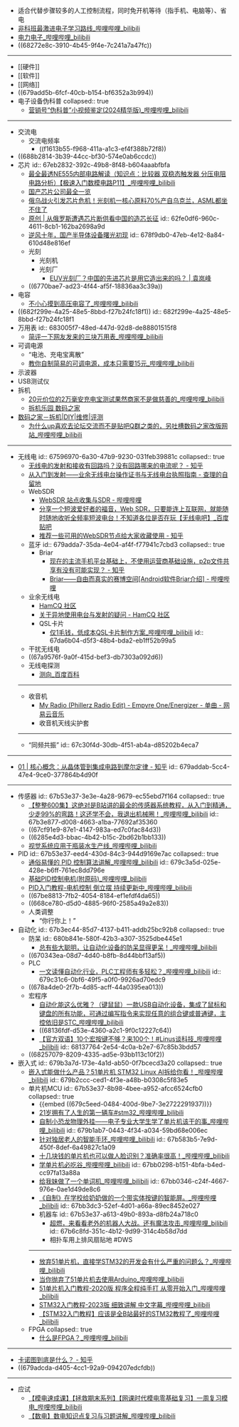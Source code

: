 - 适合代替步骤较多的人工控制流程，同时免开机等待（指手机、电脑等）、省电
- [非科班最激进电子学习路线_哔哩哔哩_bilibili](https://www.bilibili.com/video/BV1RJ4m1x72c)
- [电力电子_哔哩哔哩_bilibili](https://www.bilibili.com/video/BV1pS4y1g7D9/)
- ((68272e8c-3910-4b45-9f4e-7c241a7a47fc))
- ---
- [[硬件]]
- [[软件]]
- [[网络]]
- ((679add5b-6fcf-40cb-b154-bf6352a3b994))
- 电子设备伪科普
  collapsed:: true
	- [营销号“伪科普”小视频鉴定(2024精华版)_哔哩哔哩_bilibili](https://www.bilibili.com/video/BV1Mt6RYyE2w)
- ---
- 交流电
	- 交流电频率
		- ((f1613b55-f968-411a-a1c3-ef4f388b72f8))
- ((688b2814-3b39-44cc-bf30-574e0ab6ccdc))
- 芯片
  id:: 67eb2832-392c-49b8-8f48-b604aaabfbfa
	- [最全最透NE555内部电路解读（知识点：比较器 双稳态触发器 分压电阻 电路分析）【极速入门数模电路P11】_哔哩哔哩_bilibili](https://www.bilibili.com/video/BV1oT42167y3)
	- [国产芯片公司最全一览](https://mp.weixin.qq.com/s/1fzpaB7vd1H2SHXIE0NKzA)
	- [俄乌战火引发芯片危机！光刻机一核心原料70%产自乌克兰，ASML都坐不住了](https://mp.weixin.qq.com/s/DWuZelSd2VfJ0nbUqL6XQA)
	- [原创 | 从俄罗斯遭遇芯片断供看中国的造芯长征](https://mp.weixin.qq.com/s/yK5Oz3jqVix832Yf7CpuPg)
	  id:: 62fe0df6-960c-4611-8cb1-162ba2698a9d
	- [逆风十年，国产半导体设备曙光初现](https://mp.weixin.qq.com/s/eDka6vG9kCyzUlFKUOqlBA)
	  id:: 678f9db0-47eb-4e12-8a84-610d48e816ef
	- 光刻
		- 光刻机
		- 光刻厂
			- [EUV光刻厂？中国的先进芯片是用它造出来的吗？ | 袁岚峰](https://mp.weixin.qq.com/s/eUmez9N-OiqMrIPQCCaTLQ)
	- ((6770bae7-ad23-4f44-af5f-18836aa3c39a))
- 电容
	- [不小心摸到高压电容了_哔哩哔哩_bilibili](https://www.bilibili.com/video/BV1dR8kz6EhB/)
- ((682f299e-4a25-48e5-8bbd-f27b24fc18f1))
  id:: 682f299e-4a25-48e5-8bbd-f27b24fc18f1
- 万用表
  id:: 683005f7-48ed-447d-92d8-de88801515f8
	- [简评一下网友发来的三块万用表_哔哩哔哩_bilibili](https://www.bilibili.com/video/BV1rp4y1V7dG/)
- 可调电源
	- “电池、充电宝离散”
	- [教你自制简易的可调电源，成本只需要15元_哔哩哔哩_bilibili](https://www.bilibili.com/video/BV16Q4y1w7eU/)
- 示波器
- USB测试仪
- 拆机
	- [20元价位的2万毫安充电宝测试果然商家不是做慈善的_哔哩哔哩_bilibili](https://www.bilibili.com/video/BV15M4y1i7f7/)
	- [拆机乐园 数码之家](https://www.mydigit.cn/forum-51-1.html)
- [数码之家－拆机|DIY|维修|评测](https://www.mydigit.cn/forum.php)
	- [为什么up喜欢去论坛交流而不是贴吧Q群之类的，另吐槽数码之家改版网站_哔哩哔哩_bilibili](https://www.bilibili.com/video/BV1YMxgeBEiz/)
- ---
- 无线电
  id:: 67596970-6a30-47b9-9230-031feb39881c
  collapsed:: true
	- [无线电的发射和接收有回路吗？没有回路哪来的电流呢？ - 知乎](https://www.zhihu.com/question/558087184)
	- [从入门到发射——业余无线电台操作证书与无线电台执照指南 - 查理的自留地](https://www.vachiko.com/archives/amateur_radio_guide_part_one.html)
	- WebSDR
		- [WebSDR 站点收集与SDR - 哔哩哔哩](https://www.bilibili.com/opus/587383850571245437)
		- [分享一个短波爱好者的福音，Web SDR，只要能连上互联网，就能随时随地收听全频率短波电台！不知道各位是否在玩【无线电吧】_百度贴吧](https://tieba.baidu.com/p/6493599434)
		- [推荐一些可用的WebSDR节点给大家收藏使用 - 知乎](https://zhuanlan.zhihu.com/p/650685694)
	- 蓝牙
	  id:: 679adda7-35da-4e04-af4f-f77941c7cbd3
	  collapsed:: true
		- Briar
			- [现在的主流手机平台基础上，不使用运营商基础设施，p2p文件共享有没有可能实现？ - 知乎](https://www.zhihu.com/question/21374957)
			- [Briar——自由而真实的赛博空间[Android软件Briar介绍] - 哔哩哔哩](https://www.bilibili.com/read/cv1969892)
	- 业余无线电
		- [HamCQ 社区](https://forum.hamcq.cn/)
		- [关于异地使用电台与发射的疑问 - HamCQ 社区](https://forum.hamcq.cn/d/1705)
		- QSL卡片
			- [仅1毛钱，低成本QSL卡片制作方案_哔哩哔哩_bilibili](https://www.bilibili.com/video/BV1iQ9qY3EeH/)
			  id:: 67da6b04-d5f3-48b4-bda2-eb1ff52b99a5
	- 干扰无线电
	- ((67a9576f-9a0f-415d-bef3-db7303a092d6))
	- 无线电探测
		- [测向_百度百科](https://baike.baidu.com/item/%E6%B5%8B%E5%90%91/2551201)
	- ---
	- 收音机
		- [My Radio (Phillerz Radio Edit) - Empyre One/Energizer - 单曲 - 网易云音乐](https://music.163.com/song?id=429411121&uct2=U2FsdGVkX19rpMi1QaFDGM6ZbIfx+dhUr3qBHxRowbM=)
		- 收音机天线尖护套
	- ---
	- “同频共振”
	  id:: 67c30f4d-30db-4f51-ab4a-d85202b4eca7
- ---
- [01 | 核心概念：从晶体管到集成电路到摩尔定律 - 知乎](https://zhuanlan.zhihu.com/p/373709162)
  id:: 679addab-5cc4-47e4-9ce0-377864b4d90f
- ---
- 传感器
  id:: 67b53e37-3e3e-4a28-9679-ec55ebd7f164
  collapsed:: true
	- [【整整600集】这绝对是B站讲的最全的传感器系统教程，从入门到精通，少走99%的弯路！这还学不会，我退出机械圈！_哔哩哔哩_bilibili](https://www.bilibili.com/video/BV1kT4y1p71e)
	  id:: 67b3e877-d008-4663-a1ba-77692af35360
	- ((67cf91e9-87e1-4147-983a-ed7c0fac84d3))
	- ((6285e4d3-bbac-4b42-b15c-2bd62b1bb133))
	- [视觉系统应用于瓶装水生产线_哔哩哔哩_bilibili](https://www.bilibili.com/video/BV1Az4y1Z7x8)
- PID
  id:: 67b53e37-eed4-430d-84c3-944d9169e7ac
  collapsed:: true
	- [通俗易懂的 PID 控制算法讲解_哔哩哔哩_bilibili](https://www.bilibili.com/video/BV1et4y1i7Gm)
	  id:: 679c3a5d-025e-428e-b6ff-761ec8dd796e
	- [基础PID控制电机(附原码)_哔哩哔哩_bilibili](https://www.bilibili.com/video/BV19X4y1U7Xt)
	- [PID入门教程-电机控制 倒立摆 持续更新中_哔哩哔哩_bilibili](https://www.bilibili.com/video/BV1G9zdYQEr3)
	- ((67be8813-7fb2-4054-8184-ef1efdf4da65))
	- ((668ce780-d5d0-4885-96f0-2585a49a2e83))
	- 人类调整
		- “你行你上！”
- 自动化
  id:: 67b3ec44-85d7-4137-b411-addb25bc92b8
  collapsed:: true
	- 防呆
	  id:: 680b841e-580f-42b3-a307-3525dbe445e1
		- [总有些大聪明，让自动化设备的防呆显得更呆！_哔哩哔哩_bilibili](https://www.bilibili.com/video/BV1zMLbzeEa3/)
	- ((670343ea-08d7-4d40-b8fb-8d44bbf13af5))
	- PLC
		- [一文读懂自动化行业，PLC工程师有多轻松？_哔哩哔哩_bilibili](https://www.bilibili.com/video/BV19m421n7yW)
		  id:: 679c31c6-0bf6-49f5-a0f0-9926ad70edc9
	- ((678a4de0-2f7b-4d85-acff-44a0395ea013))
	- 宏程序
		- [自动化能这么优雅？（键鼠鼠）一款USB自动化设备，集成了鼠标和键盘的所有功能，可通过编写指令来实现任意的组合键或普通键，主控依旧是STC_哔哩哔哩_bilibili](https://www.bilibili.com/video/BV13x4y1S7XW/)
		- ((68136fdf-d53e-4360-a2c1-9f0c12227c64))
		- [【官方双语】10个宏按键不够？来100个！#Linus谈科技_哔哩哔哩_bilibili](https://www.bilibili.com/video/BV1Qs411z7ah/)
		  id:: 68137764-2e54-4c0a-b2e7-67c85b3bdd57
	- ((68257079-8209-4335-ad5e-93bb113c10f2))
- 嵌入式
  id:: 679b3a7d-173e-4a1d-ab50-0f7bcecd3a20
  collapsed:: true
	- [嵌入式能做什么产品？51单片机 STM32 Linux AI拆给你看！_哔哩哔哩_bilibili](https://www.bilibili.com/video/BV1Bt421j7Xs)
	  id:: 679b2ccc-ced1-4f3e-a48b-b0308c5f83e5
	- 单片机MCU
	  id:: 67b53e37-8b98-4bee-a952-afcc6524cfb0
	  collapsed:: true
		- {{embed ((679c5eed-0484-400d-9be7-3e2722291937))}}
		- [21岁拥有了人生的第一辆车#stm32_哔哩哔哩_bilibili](https://www.bilibili.com/video/BV17x4y1y77E)
		- [自制小恐龙物理外挂——电子专业大学生学了单片机该干的事_哔哩哔哩_bilibili](https://www.bilibili.com/video/BV1g94y1L7NA)
		  id:: 679b1ab7-0443-4f34-a034-59bd68e006ec
		- [针对独居老人的智能手环_哔哩哔哩_bilibili](https://www.bilibili.com/video/BV1Pm4y1y7vo)
		  id:: 67b583b5-7e9d-450f-8def-6a49827c1a09
		- [十几块钱的单片机也可以做人脸识别？准确率很高！_哔哩哔哩_bilibili](https://www.bilibili.com/video/BV1fH4y1A7DV)
		- [学单片机必吃谷_哔哩哔哩_bilibili](https://www.bilibili.com/video/BV1M3fjY2EBp)
		  id:: 67bb0298-b151-4bfa-b4ed-cc97fa13a88a
		- [给我妹做了一个单词机_哔哩哔哩_bilibili](https://www.bilibili.com/video/BV1wYs7erEWg)
		  id:: 67bb0346-c24f-4667-976e-0ae1d49de8c6
		- [《自制》在学校给奶奶做的一个带实体按键的智能屏。_哔哩哔哩_bilibili](https://www.bilibili.com/video/BV1Yy411B7Kg)
		  id:: 67bb3dc3-52ef-4d01-a66a-89ec8452e027
		- 机器车
		  id:: 67b53e37-a613-49b0-893a-d8fb24a718c0
			- [超燃，来看看老外的机器人大战。还有魔法攻击_哔哩哔哩_bilibili](https://www.bilibili.com/video/BV1ot411s7hZ)
			  id:: 67b6c8fd-351c-4b12-9d99-314c4b58d7dd
			- 相扑车用上排风扇贴地 #DWS
		- ---
		- [放弃51单片机，直接学STM32的开发会有什么严重的问题么？_哔哩哔哩_bilibili](https://www.bilibili.com/video/BV1zp4y177AC)
		- [当你抛弃了51单片机去使用Arduino_哔哩哔哩_bilibili](https://www.bilibili.com/video/BV1Eb411p7CK)
		- [51单片机入门教程-2020版 程序全程纯手打 从零开始入门_哔哩哔哩_bilibili](https://www.bilibili.com/video/BV1Mb411e7re)
		- [STM32入门教程-2023版 细致讲解 中文字幕_哔哩哔哩_bilibili](https://www.bilibili.com/video/BV1th411z7sn)
		- [【STM32入门教程】应该是全B站最好的STM32教程了_哔哩哔哩_bilibili](https://www.bilibili.com/video/BV12v4y1y7uV)
	- FPGA
	  collapsed:: true
		- [什么是FPGA？_哔哩哔哩_bilibili](https://www.bilibili.com/video/BV16j411178u)
- ---
- [卡诺图到底是什么？ - 知乎](https://zhuanlan.zhihu.com/p/681251561)
- ((679adcda-d405-4cc1-92a9-094207edcfdb))
- ---
- 应试
	- [【模电速成课】【拯救期末系列】【网课时代模电零基础复习】一周复习模电_哔哩哔哩_bilibili](https://www.bilibili.com/video/BV1ta411N7oD)
	- [【数电】数电知识点复习与习题讲解_哔哩哔哩_bilibili](https://www.bilibili.com/video/BV1kZ4y1w7dy)